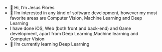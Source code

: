 - 👋 Hi, I’m Jesus Flores
- 👀 I’m interested in any kind of software development, however my most favorite areas are Computer Vision, Machine Learning and Deep Learning
- I have done iOS, Web (both front and back-end) and Game development, apart from Deep Learning,Machine learning and Computer Vision
- 🌱 I’m currently learning Deep Learning 

<!---
55jflores/55jflores is a ✨ special ✨ repository because its `README.md` (this file) appears on your GitHub profile.
You can click the Preview link to take a look at your changes.
--->

